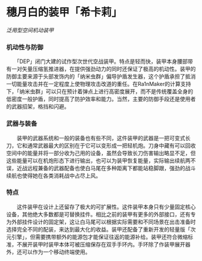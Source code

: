 ﻿# 穗月白的装甲「希卡莉」
*泛用型空间机动装甲*
### 机动性与防御
　　「DEP」闭门大建的试作型次世代空战装甲。特点是轻而快，装甲本身腰部带有一对矢量压缩氢推进器，在提供强劲动力的同时还保证了极高的机动性。装甲的防御主要来源于头部发饰内的「纳米虫群」偏导护盾发生器，这个护盾承担了抵消一切能量攻击并在一定程度上使物理攻击改道的重任。在Ra1nMaker的计算支持下，「纳米虫群」可以只在预计着弹点上进行高密度展开，而不是传统覆盖全身的低密度一般护盾，同时提高了防护效率和能力。当然，主要的防御手段还是使用者的武器招架，格挡和闪避。
### 武器与装备
　　装甲的武器系统和一般的装备也有些不同，这件装甲的武器是一把可变式长刀，它和通常武器最大的区别在于它可以变形成一把轻机炮。刀身中藏有可以回收空间中的能量并将一部分收为己用的设备，虽然会导致长刀伤害输出略显不足，但这些能量可以在机炮形态下进行输出，也可以为装甲恢复能量，实际输出续航两不误，近战远程兼备的武器配备也使白马尾在多种距离下都能站稳脚跟，强劲的战斗续航也使得她在各类消耗战中占尽上风。
### 特点
　　这件装甲在设计上还留存了极大的可扩展性。这件装甲本身只有少量固定核心设备，其他绝大多数都是可替换挂件。相比之前的装甲有更多的外部接口，还有专为外部挂件设计的固定架，这让白马尾可以根据实际需要和不同场景在出击准备时选择完全不同的配装，来达到最大化的收益。装甲还配备了重新开发的轻量版「次元引擎」，但需要携带额外的能源包才能保证往返的能源补给。装甲还符合微缩标准，不展开装甲时装甲本体可被压缩保存在双手手环内。手环除了作装甲展开器外，还可以作为一个移动终端使用。
